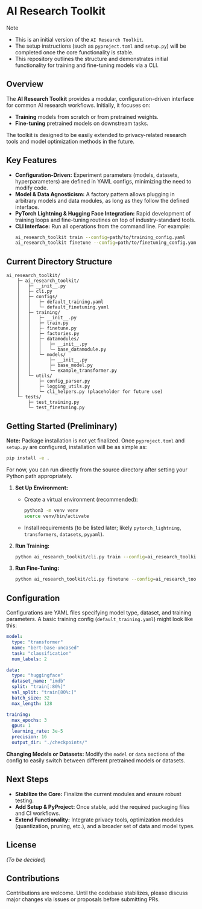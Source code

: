 # AI Research Toolkit

> [!NOTE]
> * This is an initial version of the `AI Research Toolkit`.
> * The setup instructions (such as `pyproject.toml` and `setup.py`) will be completed once the core functionality is stable.
> * This repository outlines the structure and demonstrates initial functionality for training and fine-tuning models via a CLI.

## Overview

The **AI Research Toolkit** provides a modular, configuration-driven interface for common AI research workflows. Initially, it focuses on:

- **Training** models from scratch or from pretrained weights.
- **Fine-tuning** pretrained models on downstream tasks.

The toolkit is designed to be easily extended to privacy-related research tools and model optimization methods in the future.

## Key Features

- **Configuration-Driven:** Experiment parameters (models, datasets, hyperparameters) are defined in YAML configs, minimizing the need to modify code.
- **Model & Data Agnosticism:** A factory pattern allows plugging in arbitrary models and data modules, as long as they follow the defined interface.
- **PyTorch Lightning & Hugging Face Integration:** Rapid development of training loops and fine-tuning routines on top of industry-standard tools.
- **CLI Interface:** Run all operations from the command line. For example:
  ```bash
  ai_research_toolkit train --config=path/to/training_config.yaml
  ai_research_toolkit finetune --config=path/to/finetuning_config.yaml
  ```
  
## Current Directory Structure

```
ai_research_toolkit/
    ├─ ai_research_toolkit/
    │   ├─ __init__.py
    │   ├─ cli.py
    │   ├─ configs/
    │   │   ├─ default_training.yaml
    │   │   └─ default_finetuning.yaml
    │   ├─ training/
    │   │   ├─ __init__.py
    │   │   ├─ train.py
    │   │   ├─ finetune.py
    │   │   ├─ factories.py
    │   │   ├─ datamodules/
    │   │   │   ├─ __init__.py
    │   │   │   └─ base_datamodule.py
    │   │   └─ models/
    │   │       ├─ __init__.py
    │   │       ├─ base_model.py
    │   │       └─ example_transformer.py
    │   └─ utils/
    │       ├─ config_parser.py
    │       ├─ logging_utils.py
    │       └─ cli_helpers.py (placeholder for future use)
    └─ tests/
        ├─ test_training.py
        └─ test_finetuning.py
```

## Getting Started (Preliminary)

**Note:** Package installation is not yet finalized. Once `pyproject.toml` and `setup.py` are configured, installation will be as simple as:

```bash
pip install -e .
```

For now, you can run directly from the source directory after setting your Python path appropriately.

1. **Set Up Environment:**
   - Create a virtual environment (recommended):
     ```bash
     python3 -m venv venv
     source venv/bin/activate
     ```
   - Install requirements (to be listed later; likely `pytorch_lightning`, `transformers`, `datasets`, `pyyaml`).
   
2. **Run Training:**
   ```bash
   python ai_research_toolkit/cli.py train --config=ai_research_toolkit/configs/default_training.yaml
   ```

3. **Run Fine-Tuning:**
   ```bash
   python ai_research_toolkit/cli.py finetune --config=ai_research_toolkit/configs/default_finetuning.yaml
   ```

## Configuration

Configurations are YAML files specifying model type, dataset, and training parameters. A basic training config (`default_training.yaml`) might look like this:

```yaml
model:
  type: "transformer"
  name: "bert-base-uncased"
  task: "classification"
  num_labels: 2

data:
  type: "huggingface"
  dataset_name: "imdb"
  split: "train[:80%]"
  val_split: "train[80%:]"
  batch_size: 32
  max_length: 128

training:
  max_epochs: 3
  gpus: 1
  learning_rate: 3e-5
  precision: 16
  output_dir: "./checkpoints/"
```

**Changing Models or Datasets:** Modify the `model` or `data` sections of the config to easily switch between different pretrained models or datasets.

## Next Steps

- **Stabilize the Core:** Finalize the current modules and ensure robust testing.
- **Add Setup & PyProject:** Once stable, add the required packaging files and CI workflows.
- **Extend Functionality:** Integrate privacy tools, optimization modules (quantization, pruning, etc.), and a broader set of data and model types.

## License

*(To be decided)*

## Contributions

Contributions are welcome. Until the codebase stabilizes, please discuss major changes via issues or proposals before submitting PRs.
